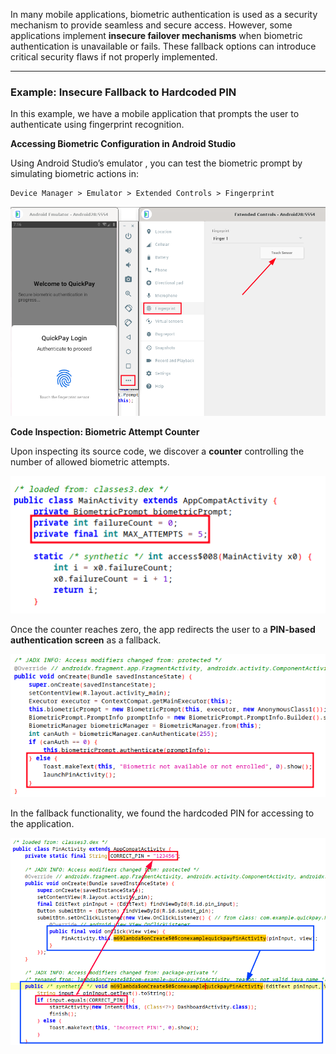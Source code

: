 In many mobile applications, biometric authentication is used as a security mechanism to provide seamless and secure access. However, some applications implement **insecure failover mechanisms** when biometric authentication is unavailable or fails. These fallback options can introduce critical security flaws if not properly implemented.

---

### Example: Insecure Fallback to Hardcoded PIN

In this example, we have a mobile application that prompts the user to authenticate using fingerprint recognition.

**Accessing Biometric Configuration in Android Studio**

Using Android Studio’s emulator , you can test the biometric prompt by simulating biometric actions in:

```
Device Manager > Emulator > Extended Controls > Fingerprint
```

![](../../../../Images/insecure_biometric_example_fingerprint_usage.png)

**Code Inspection: Biometric Attempt Counter**

Upon inspecting its source code, we discover a **counter** controlling the number of allowed biometric attempts. 

![](../../../../Images/insecure_biometric_example_attempts.png)

Once the counter reaches zero, the app redirects the user to a **PIN-based authentication screen** as a fallback.

![](../../../../Images/insecure_biometric_example_pinactivity.png)

In the fallback functionality, we found the hardcoded PIN for accessing to the application.

![](../../../../Images/insecure_biometric_example_hardcoded_pin.png)